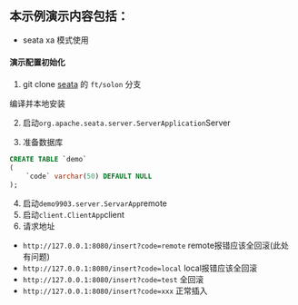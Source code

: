 ## 本示例演示内容包括：

* seata xa 模式使用

#### 演示配置初始化

1. git clone [seata](https://github.com/fuzi1996/seata) 的 `ft/solon` 分支

编译并本地安装

2. 启动`org.apache.seata.server.ServerApplication`Server

3. 准备数据库

```sql
CREATE TABLE `demo`
(
    `code` varchar(50) DEFAULT NULL
);
```

4. 启动`demo9903.server.ServarApp`remote
5. 启动`client.ClientApp`client
6. 请求地址

- `http://127.0.0.1:8080/insert?code=remote` remote报错应该全回滚(此处有问题)
- `http://127.0.0.1:8080/insert?code=local` local报错应该全回滚
- `http://127.0.0.1:8080/insert?code=test` 全回滚
- `http://127.0.0.1:8080/insert?code=xxx` 正常插入
